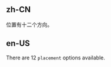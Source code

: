 ## zh-CN

位置有十二个方向。

## en-US

There are 12 `placement` options available.

<style>
#components-popover-demo-placement .ant-btn {
  margin-left: 0;
  margin-right: 8px;
  margin-bottom: 8px;
  width: 70px;
  text-align: center;
  padding: 0;
}
#components-popover-demo-placement .ant-btn {
  margin-left: 8px;
  margin-right: 0;
}
</style>
